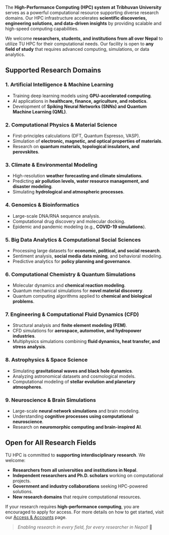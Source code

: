 

The **High-Performance Computing (HPC) system at Tribhuvan University** serves as a powerful computational resource supporting diverse research domains. Our HPC infrastructure accelerates **scientific discoveries, engineering solutions, and data-driven insights** by providing scalable and high-speed computing capabilities.

We welcome **researchers, students, and institutions from all over Nepal** to utilize TU HPC for their computational needs. Our facility is open to **any field of study** that requires advanced computing, simulations, or data analytics.

## Supported Research Domains

### 1. **Artificial Intelligence & Machine Learning**
- Training deep learning models using **GPU-accelerated computing**.
- AI applications in **healthcare, finance, agriculture, and robotics**.
- Development of **Spiking Neural Networks (SNNs) and Quantum Machine Learning (QML)**.

### 2. **Computational Physics & Material Science**
- First-principles calculations (DFT, Quantum Espresso, VASP).
- Simulation of **electronic, magnetic, and optical properties of materials**.
- Research on **quantum materials, topological insulators, and perovskites**.

### 3. **Climate & Environmental Modeling**
- High-resolution **weather forecasting and climate simulations**.
- Predicting **air pollution levels, water resource management, and disaster modeling**.
- Simulating **hydrological and atmospheric processes**.

### 4. **Genomics & Bioinformatics**
- Large-scale DNA/RNA sequence analysis.
- Computational drug discovery and molecular docking.
- Epidemic and pandemic modeling (e.g., **COVID-19 simulations**).

### 5. **Big Data Analytics & Computational Social Sciences**
- Processing large datasets for **economic, political, and social research**.
- Sentiment analysis, **social media data mining**, and behavioral modeling.
- Predictive analytics for **policy planning and governance**.

### 6. **Computational Chemistry & Quantum Simulations**
- Molecular dynamics and **chemical reaction modeling**.
- Quantum mechanical simulations for **novel material discovery**.
- Quantum computing algorithms applied to **chemical and biological problems**.

### 7. **Engineering & Computational Fluid Dynamics (CFD)**
- Structural analysis and **finite element modeling (FEM)**.
- CFD simulations for **aerospace, automotive, and hydropower industries**.
- Multiphysics simulations combining **fluid dynamics, heat transfer, and stress analysis**.

### 8. **Astrophysics & Space Science**
- Simulating **gravitational waves and black hole dynamics**.
- Analyzing astronomical datasets and cosmological models.
- Computational modeling of **stellar evolution and planetary atmospheres**.

### 9. **Neuroscience & Brain Simulations**
- Large-scale **neural network simulations** and brain modeling.
- Understanding **cognitive processes using computational neuroscience**.
- Research on **neuromorphic computing and brain-inspired AI**.

## Open for All Research Fields
TU HPC is committed to **supporting interdisciplinary research**. We welcome:

- **Researchers from all universities and institutions in Nepal**.
- **Independent researchers and Ph.D. scholars** working on computational projects.
- **Government and industry collaborations** seeking HPC-powered solutions.
- **New research domains** that require computational resources.

If your research requires **high-performance computing**, you are encouraged to apply for access. For more details on how to get started, visit our [Access & Accounts](../access/registration.md) page.

> _Enabling research in every field, for every researcher in Nepal!_ 🚀
